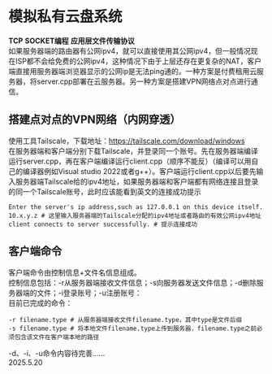 # 模拟私有云盘系统  
**TCP** **SOCKET编程** **应用层文件传输协议**  
如果服务器端的路由器有公网ipv4，就可以直接使用其公网ipv4，但一般情况现在ISP都不会给免费的公网ipv4，这种情况下由于上层还存在更复杂的NAT，客户端直接用服务器端浏览器显示的公网ip是无法ping通的。一种方案是付费租用云服务器，将server.cpp部署在云服务器。另一种方案是搭建VPN网络点对点进行通信。  
## 搭建点对点的VPN网络（内网穿透）  
使用工具Tailscale，下载地址：https://tailscale.com/download/windows  
在服务器端和客户端分别下载Tailscale，并登录同一个账号。先在服务器端编译运行server.cpp，再在客户端编译运行client.cpp（顺序不能反）（编译可以用自己的编译器例如Visual studio 2022或者g++）。客户端运行client.cpp以后要先输入服务器端Tailscale给的ipv4地址，如果服务器端和客户端都有网络连接且登录的同一个Tailscale账号，此时应该能看到英文的连接成功提示  
```
Enter the server's ip address,such as 127.0.0.1 on this device itself.
10.x.y.z # 这里输入服务器端的Tailscale分配的ipv4地址或者路由的有效公网ipv4地址
client connects to server successfully. # 提示连接成功
```
## 客户端命令  
客户端命令由控制信息+文件名信息组成。  
控制信息包括：-r从服务器端接收文件信息；-s向服务器发送文件信息；-d删除服务器端的文件；-i登录账号；-u注册账号：  
目前已完成的命令：  
```
-r filename.type # 从服务器端接收文件filename.type，其中type是文件后缀
-s filename.type # 将本地文件filename.type上传到服务器，filename.type之前必须包含该文件在客户端本地的路径
```
-d、-i、-u命令内容待完善……  
2025.5.20  

